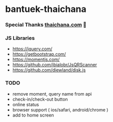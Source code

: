# bantuek-thaichana

### Special Thanks <a href='https://www.thaichana.com'>thaichana.com</a> 🙏

### JS Libraries
* https://jquery.com/
* https://getbootstrap.com/
* https://momentjs.com/
* https://github.com/jbialobr/JsQRScanner
* https://github.com/diewland/disk.js

### TODO
* remove moment, query name from api
* check-in/check-out button
* online status
* browser support ( ios/safari, android/chrome )
* add to home screen
